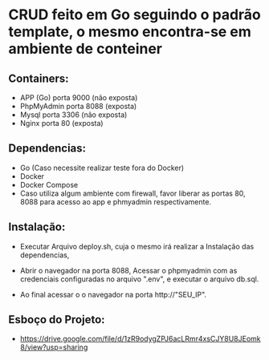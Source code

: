 # CRUD feito em Go seguindo o padrão template, o mesmo encontra-se em ambiente de conteiner
## Containers:
  - APP (Go) porta 9000 (não exposta)
  - PhpMyAdmin porta 8088 (exposta)
  - Mysql porta 3306 (não exposta)
  - Nginx porta 80 (exposta)
  

 ## Dependencias: 
  - Go (Caso necessite realizar teste fora do Docker)
  - Docker 
  - Docker Compose
  - Caso utiliza algum ambiente com firewall, favor liberar as portas 80, 8088 para acesso ao app e phmyadmin respectivamente.

## Instalação: 
  - Executar Arquivo deploy.sh, cuja o mesmo irá realizar a Instalação das dependencias, 
 

  - Abrir o navegador na porta 8088, Acessar o phpmyadmin com as credenciais configuradas no arquivo ".env", e executar o arquivo db.sql.

  - Ao final acessar o o navegador na porta http://"SEU_IP".

## Esboço do Projeto: 
  - https://drive.google.com/file/d/1zR9odygZPJ6acLRmr4xsCJY8U8JEomk8/view?usp=sharing
 
